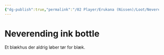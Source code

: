 ```yaml
---
{"dg-publish":true,"permalink":"/02 Player/Erukana (Nissen)/Loot/Neverending ink bottle/"}
---
```


# Neverending ink bottle 

Et blækhus der aldrig løber tør for blæk. 